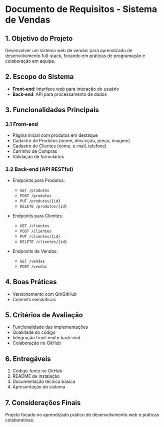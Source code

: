 # Documento de Requisitos - Sistema de Vendas

## 1. Objetivo do Projeto

Desenvolver um sistema web de vendas para aprendizado de desenvolvimento full-stack, focando em práticas de programação e colaboração em equipe.

## 2. Escopo do Sistema

- **Front-end**: Interface web para interação do usuário
- **Back-end**: API para processamento de dados

## 3. Funcionalidades Principais

### 3.1 Front-end
- Página inicial com produtos em destaque
- Cadastro de Produtos (nome, descrição, preço, imagem)
- Cadastro de Clientes (nome, e-mail, telefone)
- Carrinho de Compras
- Validação de formulários

### 3.2 Back-end (API RESTful)
- Endpoints para Produtos:
  - `GET /produtos`
  - `POST /produtos`
  - `PUT /produtos/{id}`
  - `DELETE /produtos/{id}`

- Endpoints para Clientes:
  - `GET /clientes`
  - `POST /clientes`
  - `PUT /clientes/{id}`
  - `DELETE /clientes/{id}`

- Endpoints de Vendas:
  - `GET /vendas`
  - `POST /vendas`

## 4. Boas Práticas
- Versionamento com Git/GitHub
- Commits semânticos

## 5. Critérios de Avaliação
- Funcionalidade das implementações
- Qualidade do código
- Integração front-end e back-end
- Colaboração no GitHub

## 6. Entregáveis
1. Código-fonte no GitHub
2. README de instalação
3. Documentação técnica básica
4. Apresentação do sistema

## 7. Considerações Finais
Projeto focado no aprendizado prático de desenvolvimento web e práticas colaborativas.
